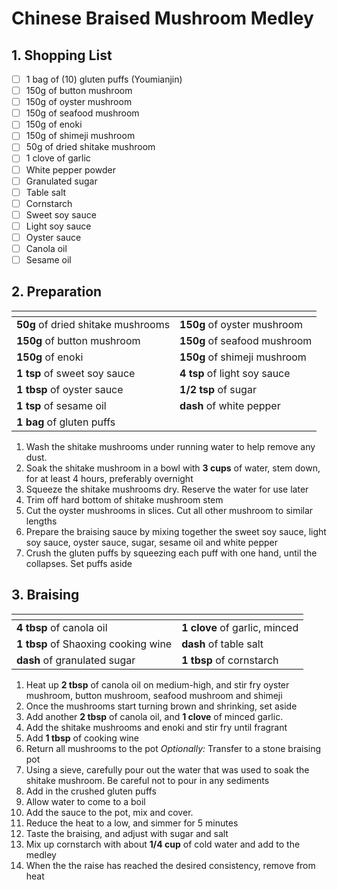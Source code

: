 # Chinese Braised Mushroom Medley

## 1. Shopping List
- [ ] 1 bag of (10) gluten puffs (Youmianjin)
- [ ] 150g of button mushroom
- [ ] 150g of oyster mushroom
- [ ] 150g of seafood mushroom
- [ ] 150g of enoki
- [ ] 150g of shimeji mushroom
- [ ] 50g of dried shitake mushroom
- [ ] 1 clove of garlic
- [ ] White pepper powder
- [ ] Granulated sugar
- [ ] Table salt
- [ ] Cornstarch
- [ ] Sweet soy sauce
- [ ] Light soy sauce
- [ ] Oyster sauce
- [ ] Canola oil
- [ ] Sesame oil

## 2. Preparation
|<!-- -->|<!-- -->|
|---|---|
| **50g** of dried shitake mushrooms | **150g** of oyster mushroom |
| **150g** of button mushroom | **150g** of seafood mushroom |
| **150g** of enoki | **150g** of shimeji mushroom |
| **1 tsp** of sweet soy sauce | **4 tsp** of light soy sauce |
| **1 tbsp** of oyster sauce | **1/2 tsp** of sugar | 
| **1 tsp** of sesame oil | **dash** of white pepper |
| **1 bag** of gluten puffs | |

1. Wash the shitake mushrooms under running water to help remove any dust.
2. Soak the shitake mushroom in a bowl with **3 cups** of water, stem down, for at least 4 hours, preferably overnight
3. Squeeze the shitake mushrooms dry. Reserve the water for use later
4. Trim off hard bottom of shitake mushroom stem
5. Cut the oyster mushrooms in slices. Cut all other mushroom to similar lengths
6. Prepare the braising sauce by mixing together the sweet soy sauce, light soy sauce, oyster sauce, sugar, sesame oil and white pepper
7. Crush the gluten puffs by squeezing each puff with one hand, until the collapses. Set puffs aside 

## 3. Braising
|<!-- -->|<!-- -->|
|---|---|
| **4 tbsp** of canola oil | **1 clove** of garlic, minced |
| **1 tbsp** of Shaoxing cooking wine | **dash** of table salt |
| **dash** of granulated sugar | **1 tbsp** of cornstarch |

1. Heat up **2 tbsp** of canola oil on medium-high, and stir fry oyster mushroom, button mushroom, seafood mushroom and shimeji
2. Once the mushrooms start turning brown and shrinking, set aside
3. Add another **2 tbsp** of canola oil, and **1 clove** of minced garlic. 
4. Add the shitake mushrooms and enoki and stir fry until fragrant
5. Add **1 tbsp** of cooking wine
6. Return all mushrooms to the pot *Optionally:* Transfer to a stone braising pot
7. Using a sieve, carefully pour out the water that was used to soak the shitake mushroom. Be careful not to pour in any sediments
8. Add in the crushed gluten puffs
9. Allow water to come to a boil
10. Add the sauce to the pot, mix and cover.
11. Reduce the heat to a low, and simmer for 5 minutes 
12. Taste the braising, and adjust with sugar and salt
12. Mix up cornstarch with about **1/4 cup** of cold water and add to the medley
13. When the the raise has reached the desired consistency, remove from heat
